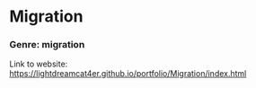 # Migration

### Genre: migration 

Link to website: https://lightdreamcat4er.github.io/portfolio/Migration/index.html
